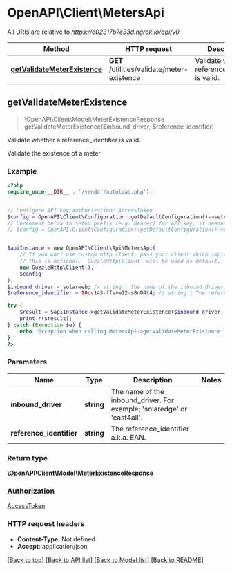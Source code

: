 # OpenAPI\Client\MetersApi

All URIs are relative to *https://c02317b7e33d.ngrok.io/api/v0*

Method | HTTP request | Description
------------- | ------------- | -------------
[**getValidateMeterExistence**](MetersApi.md#getValidateMeterExistence) | **GET** /utilities/validate/meter-existence | Validate whether a reference_identifier is valid.



## getValidateMeterExistence

> \OpenAPI\Client\Model\MeterExistenceResponse getValidateMeterExistence($inbound_driver, $reference_identifier)

Validate whether a reference_identifier is valid.

Validate the existence of a meter

### Example

```php
<?php
require_once(__DIR__ . '/vendor/autoload.php');


// Configure API key authorization: AccessToken
$config = OpenAPI\Client\Configuration::getDefaultConfiguration()->setApiKey('Access-Token', 'YOUR_API_KEY');
// Uncomment below to setup prefix (e.g. Bearer) for API key, if needed
// $config = OpenAPI\Client\Configuration::getDefaultConfiguration()->setApiKeyPrefix('Access-Token', 'Bearer');


$apiInstance = new OpenAPI\Client\Api\MetersApi(
    // If you want use custom http client, pass your client which implements `GuzzleHttp\ClientInterface`.
    // This is optional, `GuzzleHttp\Client` will be used as default.
    new GuzzleHttp\Client(),
    $config
);
$inbound_driver = solarweb; // string | The name of the inbound_driver. For example; 'solaredge' or 'cast4all'.
$reference_identifier = 10cv143-ffavw12-s8nD4t4; // string | The reference_identifier a.k.a. EAN.

try {
    $result = $apiInstance->getValidateMeterExistence($inbound_driver, $reference_identifier);
    print_r($result);
} catch (Exception $e) {
    echo 'Exception when calling MetersApi->getValidateMeterExistence: ', $e->getMessage(), PHP_EOL;
}
?>
```

### Parameters


Name | Type | Description  | Notes
------------- | ------------- | ------------- | -------------
 **inbound_driver** | **string**| The name of the inbound_driver. For example; &#39;solaredge&#39; or &#39;cast4all&#39;. |
 **reference_identifier** | **string**| The reference_identifier a.k.a. EAN. |

### Return type

[**\OpenAPI\Client\Model\MeterExistenceResponse**](../Model/MeterExistenceResponse.md)

### Authorization

[AccessToken](../../README.md#AccessToken)

### HTTP request headers

- **Content-Type**: Not defined
- **Accept**: application/json

[[Back to top]](#) [[Back to API list]](../../README.md#documentation-for-api-endpoints)
[[Back to Model list]](../../README.md#documentation-for-models)
[[Back to README]](../../README.md)

